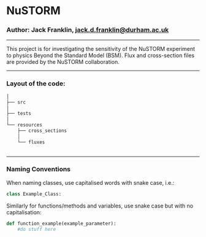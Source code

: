 # NuSTORM
### Author: Jack Franklin, jack.d.franklin@durham.ac.uk
___

This project is for investigating the sensitivity of the NuSTORM experiment to physics Beyond the Standard Model (BSM). Flux and cross-section files are provided by the NuSTORM collaboration.

___

### Layout of the code:

``` bash
│       
├── src
│       
├── tests
│       
└── resources
    ├── cross_sections
    │   
    └── fluxes
       
```
___
 
### Naming Conventions

When naming classes, use capitalised words with snake case, i.e.:

```python
class Example_Class:


```

Similarly for functions/methods and variables, use snake case but with no capitalisation:

```python
def function_example(example_parameter):
    #do stuff here
```
